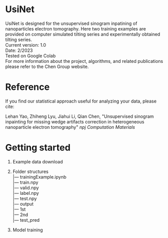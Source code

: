 # UsiNet

UsiNet is designed for the unsupervised sinogram inpatining of nanoparticles electron tomography. Here two training examples are provided on computer simulated tilting series and experimentally obtained tilting series.  
Current version: 1.0  
Date: 2/2023  
Tested on Google Colab  
For more information about the project, algorithms, and related publications please refer to the Chen Group website.  

# Reference

If you find our statistical approach useful for analyzing your data, please cite:

Lehan Yao, Zhiheng Lyu, Jiahui Li, Qian Chen, "Unsupervised sinogram inpainting for missing wedge artifacts correction in heterogeneous nanoparticle electron tomography" _npj Computation Materials_ 
# Getting started

1. Example data download  

2. Folder structures  
|— trainingExample.ipynb  
|— train.npy  
|— valid.npy  
|— label.npy  
|— test.npy  
|— output  
   |— 1st  
   |— 2nd  
   |— test_pred  
3. Model training  
